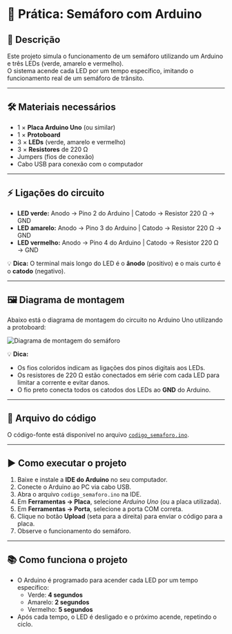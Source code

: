 # 🚦 Prática: Semáforo com Arduino  

## 📌 Descrição  
Este projeto simula o funcionamento de um semáforo utilizando um Arduino e três LEDs (verde, amarelo e vermelho).  
O sistema acende cada LED por um tempo específico, imitando o funcionamento real de um semáforo de trânsito.  

---

## 🛠 Materiais necessários  
- 1 × **Placa Arduino Uno** (ou similar)  
- 1 × **Protoboard**  
- 3 × **LEDs** (verde, amarelo e vermelho)  
- 3 × **Resistores** de 220 Ω  
- Jumpers (fios de conexão)  
- Cabo USB para conexão com o computador  

---

## ⚡ Ligações do circuito  
- **LED verde:** Anodo → Pino 2 do Arduino | Catodo → Resistor 220 Ω → GND  
- **LED amarelo:** Anodo → Pino 3 do Arduino | Catodo → Resistor 220 Ω → GND  
- **LED vermelho:** Anodo → Pino 4 do Arduino | Catodo → Resistor 220 Ω → GND  

💡 **Dica:** O terminal mais longo do LED é o **ânodo** (positivo) e o mais curto é o **catodo** (negativo).  

---

## 🖼 Diagrama de montagem

Abaixo está o diagrama de montagem do circuito no Arduino Uno utilizando a protoboard:

![Diagrama de montagem do semáforo](./Image/Circuito%20do%20Semáforo.png)

💡 **Dica:**  
- Os fios coloridos indicam as ligações dos pinos digitais aos LEDs.  
- Os resistores de 220 Ω estão conectados em série com cada LED para limitar a corrente e evitar danos.  
- O fio preto conecta todos os catodos dos LEDs ao **GND** do Arduino.  

---

## 📂 Arquivo do código  
O código-fonte está disponível no arquivo [`codigo_semaforo.ino`](./codigo_semaforo.ino).  

---

## ▶ Como executar o projeto  
1. Baixe e instale a **IDE do Arduino** no seu computador.  
2. Conecte o Arduino ao PC via cabo USB.  
3. Abra o arquivo `codigo_semaforo.ino` na IDE.  
4. Em **Ferramentas → Placa**, selecione *Arduino Uno* (ou a placa utilizada).  
5. Em **Ferramentas → Porta**, selecione a porta COM correta.  
6. Clique no botão **Upload** (seta para a direita) para enviar o código para a placa.  
7. Observe o funcionamento do semáforo.  

---

## 📚 Como funciona o projeto  
- O Arduino é programado para acender cada LED por um tempo específico:  
  - Verde: **4 segundos**  
  - Amarelo: **2 segundos**  
  - Vermelho: **5 segundos**  
- Após cada tempo, o LED é desligado e o próximo acende, repetindo o ciclo.  